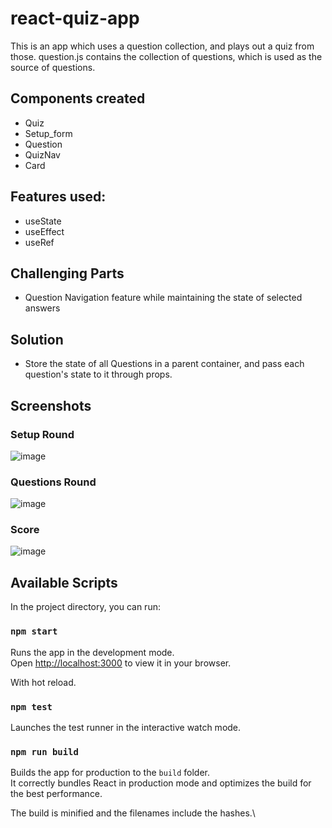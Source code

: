 # react-quiz-app
This is an app which uses a question collection, and plays out a quiz from those.
question.js contains the collection of questions, which is used as the source of questions.
## Components created
  - Quiz
  - Setup_form
  - Question
  - QuizNav
  - Card

## Features used:
  - useState
  - useEffect
  - useRef

## Challenging Parts
  - Question Navigation feature while maintaining the state of selected answers
 
## Solution
  - Store the state of all Questions in a parent container, and pass each question's state to it through props.
  
  
## Screenshots
### Setup Round
![image](https://user-images.githubusercontent.com/61639823/222985405-05643812-e7eb-4236-9001-fade476b7a11.png)

### Questions Round
![image](https://user-images.githubusercontent.com/61639823/222985531-4c1c2f92-202a-40ee-bf0a-6bb43efa5591.png)

### Score
![image](https://user-images.githubusercontent.com/61639823/222985560-0efade6b-e43a-42d2-adb3-4946353cbe26.png)


## Available Scripts

In the project directory, you can run:

### `npm start`

Runs the app in the development mode.\
Open [http://localhost:3000](http://localhost:3000) to view it in your browser.

With hot reload.

### `npm test`

Launches the test runner in the interactive watch mode.

### `npm run build`

Builds the app for production to the `build` folder.\
It correctly bundles React in production mode and optimizes the build for the best performance.

The build is minified and the filenames include the hashes.\
